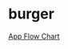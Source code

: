 # burger

[App Flow Chart](https://www.lucidchart.com/invitations/accept/20aed70b-5887-46fd-a74f-2710ebade132)
